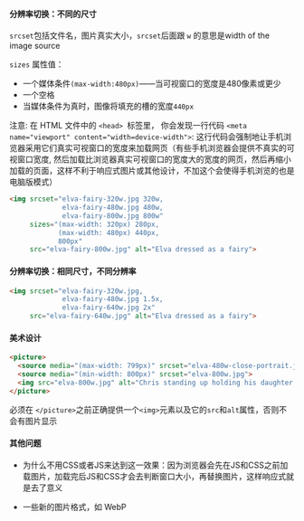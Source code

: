 #### 分辨率切换：不同的尺寸

`srcset`包括文件名，图片真实大小，`srcset`后面跟 `w` 的意思是width of the image source

`sizes` 属性值：

- 一个媒体条件`(max-width:480px)`——当可视窗口的宽度是480像素或更少
- 一个空格
- 当媒体条件为真时，图像将填充的槽的宽度`440px`

注意: 在 HTML 文件中的 `<head> `标签里， 你会发现一行代码 `<meta name="viewport" content="width=device-width">`: 这行代码会强制地让手机浏览器采用它们真实可视窗口的宽度来加载网页（有些手机浏览器会提供不真实的可视窗口宽度, 然后加载比浏览器真实可视窗口的宽度大的宽度的网页，然后再缩小加载的页面，这样不利于响应式图片或其他设计，不加这个会使得手机浏览的也是电脑版模式）

```html
<img srcset="elva-fairy-320w.jpg 320w,
             elva-fairy-480w.jpg 480w,
             elva-fairy-800w.jpg 800w"
     sizes="(max-width: 320px) 280px,
            (max-width: 480px) 440px,
            800px"
     src="elva-fairy-800w.jpg" alt="Elva dressed as a fairy">
```

#### 分辨率切换：相同尺寸，不同分辨率

```html
<img srcset="elva-fairy-320w.jpg,
             elva-fairy-480w.jpg 1.5x,
             elva-fairy-640w.jpg 2x"
     src="elva-fairy-640w.jpg" alt="Elva dressed as a fairy">
```

#### 美术设计

```html
<picture>
  <source media="(max-width: 799px)" srcset="elva-480w-close-portrait.jpg">
  <source media="(min-width: 800px)" srcset="elva-800w.jpg">
  <img src="elva-800w.jpg" alt="Chris standing up holding his daughter Elva">
</picture>
```

必须在 `</picture>`之前正确提供一个`<img>`元素以及它的`src`和`alt`属性，否则不会有图片显示

#### 其他问题

- 为什么不用CSS或者JS来达到这一效果：因为浏览器会先在JS和CSS之前加载图片，加载完后JS和CSS才会去判断窗口大小，再替换图片，这样响应式就是去了意义

- 一些新的图片格式，如 WebP